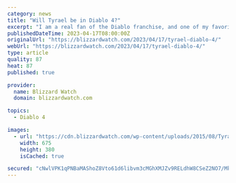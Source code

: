 ```yaml
---
category: news
title: "Will Tyrael be in Diablo 4?"
excerpt: "I am a real fan of the Diablo franchise, and one of my favorite characters is Tyrael. I wrote a KYL about him in 2015, right around the time we launched th ..."
publishedDateTime: 2023-04-17T08:00:00Z
originalUrl: "https://blizzardwatch.com/2023/04/17/tyrael-diablo-4/"
webUrl: "https://blizzardwatch.com/2023/04/17/tyrael-diablo-4/"
type: article
quality: 87
heat: 87
published: true

provider:
  name: Blizzard Watch
  domain: blizzardwatch.com

topics:
  - Diablo 4

images:
  - url: "https://cdn.blizzardwatch.com/wp-content/uploads/2015/08/TyraelHuman-header-083115.jpg"
    width: 675
    height: 380
    isCached: true

secured: "cNwlVPK1qPNBaMAShoZ8Vto61d6libvm3cMGhXMJZv9RELdhW8CSeZ2NO7/MkXqEjozOr+N04DOesGY/e/MMpmxbR0Wx4VPtsZrvun0VpPXKK+HUohFnb1M4pE0oD1DttNhIhGIqQJEQynYsftyup+rs8buM/w6W5CRbl9huI6m2lQMVjmjl0KGjB0qOTIL+WOvi2F1VomhsQ8z4LgwcKGVxOd+sO6COKQSy4BDdwRD1QlzYC6k+y/A0EMbkWATuWan2H5eKSNrvm3jaV5voQ3Fsu+2fmXL2MZNpFZztS906bEv6zYg6Ama+Q8JbNJTAuIU3qiXQjhaZdZYP4R+LBamW2nKnzW1CivGZTjkB0G0=;EElJGmsr6I5oH1Gl5O74Ig=="
---
```



